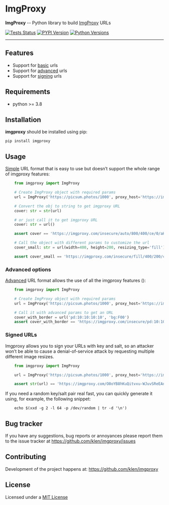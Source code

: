 # ImgProxy

**ImgProxy** -- Python library to build [ImgProxy](https://docs.imgproxy.net/) URLs

[![Tests Status](https://github.com/klen/imgproxy/workflows/tests/badge.svg)](https://github.com/klen/imgproxy/actions) [![PYPI Version](https://img.shields.io/pypi/v/imgproxy)](https://pypi.org/project/imgproxy/) [![Python Versions](https://img.shields.io/pypi/pyversions/imgproxy)](https://pypi.org/project/imgproxy/)

---

## Features

* Support for [basic](https://docs.imgproxy.net/#/generating_the_url_basic) urls
* Support for [advanced](https://docs.imgproxy.net/#/generating_the_url_advanced) urls
* Support for [signing](https://docs.imgproxy.net/#/signing_the_url) urls


## Requirements

* python >= 3.8


## Installation

**imgproxy** should be installed using pip:

    pip install imgproxy


## Usage

[Simple](https://docs.imgproxy.net/#/generating_the_url_basic) URL format that
is easy to use but doesn’t support the whole range of imgproxy features:

```python
    from imgproxy import ImgProxy

    # Create ImgProxy object with required params
    url = ImgProxy('https://picsum.photos/1000', proxy_host='https://imgproxy.com', width=800, height=400)

    # Convert the obj to string to get imgproxy URL
    cover: str = str(url)

    # or just call it to get imgproxy URL
    cover: str = url()

    assert cover == 'https://imgproxy.com/insecure/auto/800/400/ce/0/aHR0cHM6Ly9waWNzdW0ucGhvdG9zLzEwMDA.'

    # Call the object with different params to customize the url
    cover_small: str = url(width=400, height=200, resizing_type='fill')

    assert cover_small == 'https://imgproxy.com/insecure/fill/400/200/ce/0/aHR0cHM6Ly9waWNzdW0ucGhvdG9zLzEwMDA.'

```

### Advanced options

[Advanced](https://docs.imgproxy.net/#/generating_the_url_advanced) URL format
allows the use of all the imgproxy features ():

```python
    from imgproxy import ImgProxy

    # Create ImgProxy object with required params
    url = ImgProxy('https://picsum.photos/1000', proxy_host='https://imgproxy.com')

    # Call it with advanced params to get an URL
    cover_with_border = url('pd:10:10:10:10', 'bg:F00')
    assert cover_with_border == 'https://imgproxy.com/insecure/pd:10:10:10:10/bg:F00/g:ce/rs:auto:0:0:0/aHR0cHM6Ly9waWNzdW0ucGhvdG9zLzEwMDA'

```

### Signed URLs

Imgproxy allows you to sign your URLs with key and salt, so an attacker won’t
be able to cause a denial-of-service attack by requesting multiple different
image resizes.

```python
    from imgproxy import ImgProxy

    url = ImgProxy('https://picsum.photos/1000', proxy_host='https://imgproxy.com', key="aa396160c50ea766910eab53", salt="b3fb8f215827bda5d0e7313d")

    assert str(url) == 'https://imgproxy.com/O0oYB8hKuQitvxu-WJuvSReEAnL-G2-fbGsb8m_Iiv4/auto/0/0/ce/0/aHR0cHM6Ly9waWNzdW0ucGhvdG9zLzEwMDA.'
```

If you need a random key/salt pair real fast, you can quickly generate it
using, for example, the following snippet:

```shell
    echo $(xxd -g 2 -l 64 -p /dev/random | tr -d '\n')
```



## Bug tracker

If you have any suggestions, bug reports or annoyances please report them to
the issue tracker at https://github.com/klen/imgproxy/issues


## Contributing

Development of the project happens at: https://github.com/klen/imgproxy


## License

Licensed under a [MIT License](http://opensource.org/licenses/MIT)
